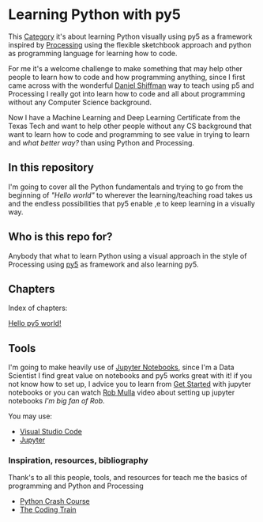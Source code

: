 # Learning Python with py5

This [Category](categories) it's about learning Python visually using py5 as a framework
inspired by [Processing](https://processing.org/) using the flexible sketchbook approach
and python as programming language for learning how to code.

For me it's a welcome challenge to make something that may help other people to learn
how to code and how programming anything, since I first came across with the wonderful
[Daniel Shiffman](https://github.com/shiffman) way to teach using p5 and Processing I
really got into learn how to code and all about programming without any Computer
Science background.

Now I have a Machine Learning and Deep Learning Certificate from the Texas Tech and
want to help other people without any CS background that want to learn how to code and
programming to see value in trying to learn and *what better way?* than using Python and
Processing.

## In this repository

I'm going to cover all the Python fundamentals and trying to go from the beginning of
*"Hello world"* to wherever the learning/teaching road takes us and the endless
possibilities that py5 enable ,e to keep learning in a visually way.

## Who is this repo for?

Anybody that what to learn Python using a visual approach in the style of Processing
using [py5](http://py5coding.org/) as framework and also learning py5.

## Chapters

Index of chapters:

[Hello py5 world!]()

## Tools

I'm going to make heavily use of [Jupyter Notebooks](https://jupyter.org/), since I'm a
Data Scientist I find great value on notebooks and py5 works great with it! if you not
know how to set up, I advice you to learn from [Get
Started](https://docs.jupyter.org/en/latest/start/index.html) with jupyter notebooks or
you can watch [Rob Mulla](https://www.youtube.com/watch?v=h1sAzPojKMg) video about
setting up jupyter notebooks *I'm big fan of Rob*.

You may use:

* [Visual Studio Code](https://www.youtube.com/watch?v=h1sAzPojKMg)
* [Jupyter](https://docs.jupyter.org/en/latest/start/index.html)

### Inspiration, resources, bibliography

Thank's to all this people, tools, and resources for teach me the basics of programming
and Python and Processing

* [Python Crash Course](https://ehmatthes.github.io/pcc/)
* [The Coding Train](https://thecodingtrain.com/)
